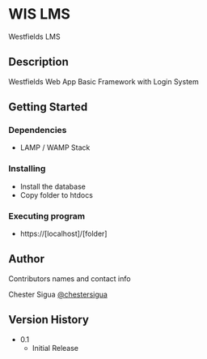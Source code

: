 # WIS LMS

Westfields LMS

## Description

Westfields Web App Basic Framework with Login System

## Getting Started

### Dependencies

* LAMP / WAMP Stack

### Installing

* Install the database
* Copy folder to htdocs

### Executing program

* https://[localhost]/[folder]

## Author

Contributors names and contact info

Chester Sigua
[@chestersigua](https://twitter.com/chestersigua)

## Version History

* 0.1
    * Initial Release


